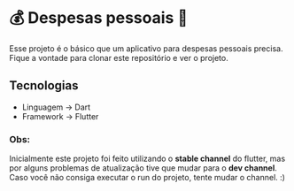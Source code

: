 # :moneybag: Despesas pessoais :money_with_wings:

Esse projeto é o básico que um aplicativo para despesas pessoais precisa.
Fique a vontade para clonar este repositório e ver o projeto.

## Tecnologias
  * Linguagem -> Dart
  * Framework -> Flutter
  
### Obs:

Inicialmente este projeto foi feito utilizando o **stable channel** do flutter, mas por alguns problemas de atualização tive que mudar para o **dev channel**. Caso você não consiga executar o run do projeto, tente mudar o channel. :)
  
